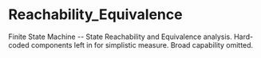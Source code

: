 # Reachability_Equivalence
Finite State Machine -- State Reachability and Equivalence analysis. 
Hard-coded components left in for simplistic measure. Broad capability omitted. 
